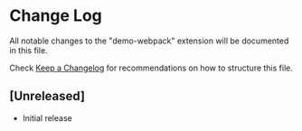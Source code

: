 # Change Log

All notable changes to the "demo-webpack" extension will be documented in this file.

Check [Keep a Changelog](http://keepachangelog.com/) for recommendations on how to structure this file.

## [Unreleased]

- Initial release